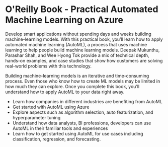 # O'Reilly Book - Practical Automated Machine Learning on Azure 

Develop smart applications without spending days and weeks building machine-learning models. With this practical book, you’ll learn how to apply automated machine learning (AutoML), a process that uses machine learning to help people build machine learning models. Deepak Mukunthu, Parashar Shah, and Wee Hyong Tok provide a mix of technical depth, hands-on examples, and case studies that show how customers are solving real-world problems with this technology.

Building machine-learning models is an iterative and time-consuming process. Even those who know how to create ML models may be limited in how much they can explore. Once you complete this book, you’ll understand how to apply AutoML to your data right away.

- Learn how companies in different industries are benefiting from AutoML
- Get started with AutoML using Azure
- Explore aspects such as algorithm selection, auto featurization, and hyperparameter tuning
- Understand how data analysts, BI professions, developers can use AutoML in their familiar tools and experiences
- Learn how to get started using AutoML for use cases including classification, regression, and forecasting.
